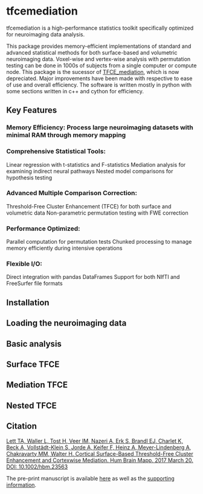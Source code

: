 # tfcemediation

tfcemediation is a high-performance statistics toolkit specifically optimized for neuroimaging data analysis.

This package provides memory-efficient implementations of standard and advanced statistical methods for both surface-based and volumetric neuroimaging data. Voxel-wise and vertex-wise analysis with permutation testing can be done in 1000s of subjects from a single computer or compute node. This package is the sucessor of [TFCE_mediation](https://github.com/trislett/tfce_mediation), which is now  depreciated. Major improvements have been made with respective to ease of use and overall efficiency. The software is written mostly in python with some sections written in c++ and cython for efficiency.

## Key Features
### Memory Efficiency: Process large neuroimaging datasets with minimal RAM through memory mapping
### Comprehensive Statistical Tools:

Linear regression with t-statistics and F-statistics
Mediation analysis for examining indirect neural pathways
Nested model comparisons for hypothesis testing

### Advanced Multiple Comparison Correction:

Threshold-Free Cluster Enhancement (TFCE) for both surface and volumetric data
Non-parametric permutation testing with FWE correction


### Performance Optimized:

Parallel computation for permutation tests
Chunked processing to manage memory efficiently during intensive operations


### Flexible I/O:

Direct integration with pandas DataFrames
Support for both NIfTI and FreeSurfer file formats

## Installation

## Loading the neuroimaging data

## Basic analysis

## Surface TFCE

## Mediation TFCE

## Nested TFCE

## Citation
[Lett TA, Waller L, Tost H, Veer IM, Nazeri A, Erk S, Brandl EJ, Charlet K, Beck A, Vollstädt-Klein S, Jorde A, Keifer F, Heinz A, Meyer-Lindenberg A, Chakravarty MM, Walter H. Cortical Surface-Based Threshold-Free Cluster Enhancement and Cortexwise Mediation. Hum Brain Mapp. 2017 March 20. DOI: 10.1002/hbm.23563](http://onlinelibrary.wiley.com/doi/10.1002/hbm.23563/full)

The pre-print manuscript is available [here](tfce_mediation/doc/Lett_et_al_2017_HBM_Accepted.pdf) as well as the [supporting information](tfce_mediation/doc/Lett_et_al_2017_HBM_supporting_information.docx).
